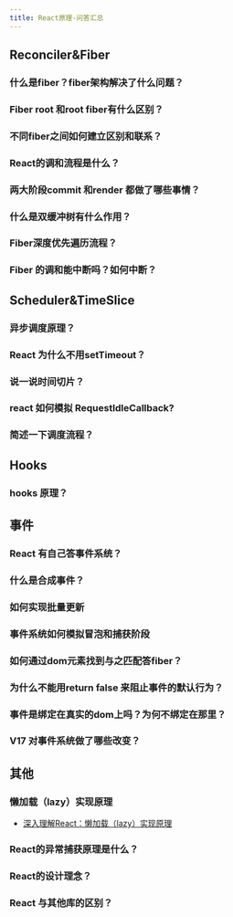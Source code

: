 ```yaml
---
title: React原理-问答汇总
---
```


## Reconciler&Fiber

### 什么是fiber？fiber架构解决了什么问题？

### Fiber root 和root fiber有什么区别？

### 不同fiber之间如何建立区别和联系？

### React的调和流程是什么？

### 两大阶段commit 和render 都做了哪些事情？

### 什么是双缓冲树有什么作用？

### Fiber深度优先遍历流程？

### Fiber 的调和能中断吗？如何中断？

## Scheduler&TimeSlice

### 异步调度原理？

### React 为什么不用setTimeout？

### 说一说时间切片？

### react 如何模拟 RequestIdleCallback?

### 简述一下调度流程？

## Hooks

### hooks 原理？

## 事件

### React 有自己答事件系统？

### 什么是合成事件？

### 如何实现批量更新

### 事件系统如何模拟冒泡和捕获阶段

### 如何通过dom元素找到与之匹配答fiber？

### 为什么不能用return false 来阻止事件的默认行为？

### 事件是绑定在真实的dom上吗？为何不绑定在那里？

### V17 对事件系统做了哪些改变？

## 其他

### 懒加载（lazy）实现原理

- [深入理解React：懒加载（lazy）实现原理](https://juejin.cn/post/6844904191853494280)

### React的异常捕获原理是什么？

### React的设计理念？

### React 与其他库的区别？
